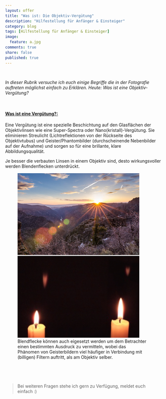 ```yaml
---
layout: offer
title: "Was ist: Die Objektiv-Vergütung"
description: "Hilfestellung für Anfänger & Einsteiger"
category: blog
tags: [Hilfestellung für Anfänger & Einsteiger]
image:
  feature: a.jpg
comments: true
share: false
published: true
---
```

 
  


    



*In dieser Rubrik versuche ich euch einige Begriffe die in der Fotografie auftreten möglichst einfach zu Erklären. Heute: Was ist eine Objektiv-Vergütung?* 
 
    









#### <a name="fenced-code-block"><u>Was ist eine Vergütung?:</u></a>

Eine Vergütung ist eine spezielle Beschichtung auf den Glasflächen der Objektivlinsen wie eine Super-Spectra oder Nano(kristall)-Vergütung. Sie eliminieren Streulicht (Lichtreflektionen von der Rückseite des Objektivtubus) und Geister/Phantombilder (durchscheinende Nebenbilder auf der Aufnahme) und sorgen so für eine brillante, klare Abbildungsqualität.

Je besser die verbauten Linsen in einem Objektiv sind, desto wirkungsvoller werden Blendenflecken unterdrückt.

<figure class="half">
	<img src="/images/v12.jpg">
	<img src="/images/v13.jpg">
	<figcaption>Blendflecke können auch eigesetzt werden um dem Betrachter einen bestimmten Ausdruck zu vermitteln, wobei das Phänomen von Geisterbildern viel häufiger in Verbindung mit (billigen) Filtern auftritt, als am Objektiv selber.</figcaption>
</figure>



    



 
  


    





> Bei weiteren Fragen stehe ich gern zu Verfügung, meldet euch einfach :)
